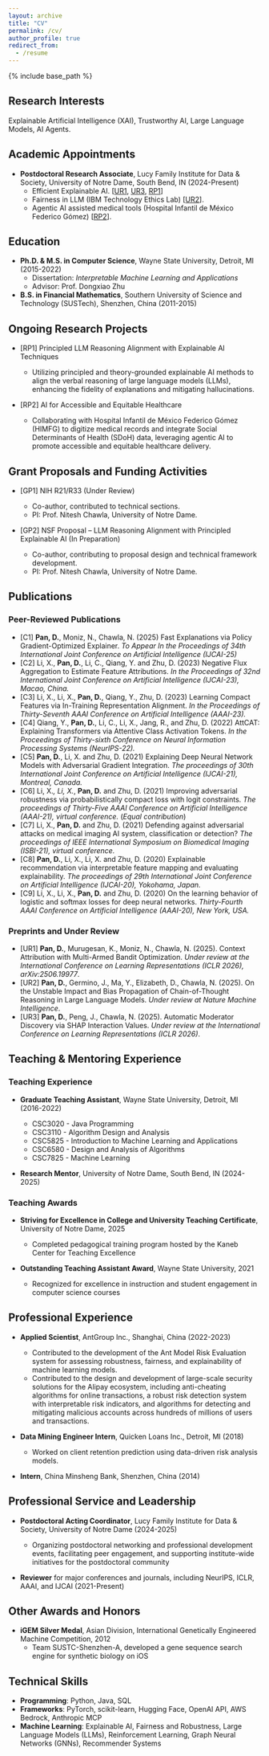 ```yaml
---
layout: archive
title: "CV"
permalink: /cv/
author_profile: true
redirect_from:
  - /resume
---
```


{% include base_path %}

## Research Interests
Explainable Artificial Intelligence (XAI), Trustworthy AI, Large Language Models, AI Agents.

## Academic Appointments
* **Postdoctoral Research Associate**, Lucy Family Institute for Data & Society, University of Notre Dame, South Bend, IN (2024-Present)
  * Efficient Explainable AI. [[UR1](#UR1), [UR3](#UR3), [RP1](#RP1)]
  * Fairness in LLM (IBM Technology Ethics Lab) [[UR2](#UR2)].
  * Agentic AI assisted medical tools (Hospital Infantil de México Federico Gómez) [[RP2](#RP2)].

## Education
* **Ph.D. & M.S. in Computer Science**, Wayne State University, Detroit, MI (2015-2022)
  * Dissertation: *Interpretable Machine Learning and Applications*
  * Advisor: Prof. Dongxiao Zhu
* **B.S. in Financial Mathematics**, Southern University of Science and Technology (SUSTech), Shenzhen, China (2011-2015)

## Ongoing Research Projects
* [<a id="RP1"></a>RP1] Principled LLM Reasoning Alignment with Explainable AI Techniques
  * Utilizing principled and theory-grounded explainable AI methods to align the verbal reasoning of large language models (LLMs), enhancing the fidelity of explanations and mitigating hallucinations.

* [<a id="RP2"></a>RP2] AI for Accessible and Equitable Healthcare
  * Collaborating with Hospital Infantil de México Federico Gómez (HIMFG) to digitize medical records and integrate Social Determinants of Health (SDoH) data, leveraging agentic AI to promote accessible and equitable healthcare delivery.

## Grant Proposals and Funding Activities
* [<a id="GP1"></a>GP1] NIH R21/R33 (Under Review)
  * Co-author, contributed to technical sections.
  * PI: Prof. Nitesh Chawla, University of Notre Dame.

* [<a id="GP2"></a>GP2] NSF Proposal – LLM Reasoning Alignment with Principled Explainable AI (In Preparation)
  * Co-author, contributing to proposal design and technical framework development.
  * PI: Prof. Nitesh Chawla, University of Notre Dame.

## Publications

### Peer-Reviewed Publications
* [<a id="C1"></a>C1] **Pan, D.**, Moniz, N., Chawla, N. (2025) Fast Explanations via Policy Gradient-Optimized Explainer. *To Appear In the Proceedings of 34th International Joint Conference on Artificial Intelligence (IJCAI-25)*
* [<a id="C2"></a>C2] Li, X., **Pan, D.**, Li, C., Qiang, Y. and Zhu, D. (2023) Negative Flux Aggregation to Estimate Feature Attributions. *In the Proceedings of 32nd International Joint Conference on Artificial Intelligence (IJCAI-23), Macao, China.*
* [<a id="C3"></a>C3] Li, X., Li, X., **Pan, D.**, Qiang, Y., Zhu, D. (2023) Learning Compact Features via In-Training Representation Alignment. *In the Proceedings of Thirty-Seventh AAAI Conference on Artificial Intelligence (AAAI-23).*
* [<a id="C4"></a>C4] Qiang, Y., **Pan, D.**, Li, C., Li, X., Jang, R., and Zhu, D. (2022) AttCAT: Explaining Transformers via Attentive Class Activation Tokens. *In the Proceedings of Thirty-sixth Conference on Neural Information Processing Systems (NeurIPS-22).*
* [<a id="C5"></a>C5] **Pan, D.**, Li, X. and Zhu, D. (2021) Explaining Deep Neural Network Models with Adversarial Gradient Integration. *The proceedings of 30th International Joint Conference on Artificial Intelligence (IJCAI-21), Montreal, Canada.*
* [<a id="C6"></a>C6] Li, X.*, Li, X.*, **Pan, D.** and Zhu, D. (2021) Improving adversarial robustness via probabilistically compact loss with logit constraints. *The proceedings of Thirty-Five AAAI Conference on Artificial Intelligence (AAAI-21), virtual conference.* (*Equal contribution*)
* [<a id="C7"></a>C7] Li, X., **Pan, D.** and Zhu, D. (2021) Defending against adversarial attacks on medical imaging AI system, classification or detection? *The proceedings of IEEE International Symposium on Biomedical Imaging (ISBI-21), virtual conference.*
* [<a id="C8"></a>C8] **Pan, D.**, Li, X., Li, X. and Zhu, D. (2020) Explainable recommendation via interpretable feature mapping and evaluating explainability. *The proceedings of 29th International Joint Conference on Artificial Intelligence (IJCAI-20), Yokohama, Japan.*
* [<a id="C9"></a>C9] Li, X., Li, X., **Pan, D.** and Zhu, D. (2020) On the learning behavior of logistic and softmax losses for deep neural networks. *Thirty-Fourth AAAI Conference on Artificial Intelligence (AAAI-20), New York, USA.*

### Preprints and Under Review
* [<a id="UR1"></a>UR1] **Pan, D.**, Murugesan, K., Moniz, N., Chawla, N. (2025). Context Attribution with Multi-Armed Bandit Optimization. *Under review at the International Conference on Learning Representations (ICLR 2026), arXiv:2506.19977*.
* [<a id="UR2"></a>UR2] **Pan, D.**, Germino, J., Ma, Y., Elizabeth, D., Chawla, N. (2025). On the Unstable Impact and Bias Propagation of Chain-of-Thought Reasoning in Large Language Models. *Under review at Nature Machine Intelligence*.
* [<a id="UR3"></a>UR3] **Pan, D.**, Peng, J., Chawla, N. (2025). Automatic Moderator Discovery via SHAP Interaction Values. *Under review at the International Conference on Learning Representations (ICLR 2026)*.

## Teaching & Mentoring Experience

### Teaching Experience
* **Graduate Teaching Assistant**, Wayne State University, Detroit, MI (2016-2022)
  * CSC3020 - Java Programming
  * CSC3110 - Algorithm Design and Analysis
  * CSC5825 - Introduction to Machine Learning and Applications
  * CSC6580 - Design and Analysis of Algorithms
  * CSC7825 - Machine Learning

* **Research Mentor**, University of Notre Dame, South Bend, IN (2024-2025)

### Teaching Awards
* **Striving for Excellence in College and University Teaching Certificate**, University of Notre Dame, 2025
  * Completed pedagogical training program hosted by the Kaneb Center for Teaching Excellence

* **Outstanding Teaching Assistant Award**, Wayne State University, 2021
  * Recognized for excellence in instruction and student engagement in computer science courses

## Professional Experience
* **Applied Scientist**, AntGroup Inc., Shanghai, China (2022-2023)
  * Contributed to the development of the Ant Model Risk Evaluation system for assessing robustness, fairness, and explainability of machine learning models.
  * Contributed to the design and development of large-scale security solutions for the Alipay ecosystem, including anti-cheating algorithms for online transactions, a robust risk detection system with interpretable risk indicators, and algorithms for detecting and mitigating malicious accounts across hundreds of millions of users and transactions.

* **Data Mining Engineer Intern**, Quicken Loans Inc., Detroit, MI (2018)
  * Worked on client retention prediction using data-driven risk analysis models.

* **Intern**, China Minsheng Bank, Shenzhen, China (2014)

## Professional Service and Leadership
* **Postdoctoral Acting Coordinator**, Lucy Family Institute for Data & Society, University of Notre Dame (2024-2025)
  * Organizing postdoctoral networking and professional development events, facilitating peer engagement, and supporting institute-wide initiatives for the postdoctoral community

* **Reviewer** for major conferences and journals, including NeurIPS, ICLR, AAAI, and IJCAI (2021-Present)

## Other Awards and Honors
* **iGEM Silver Medal**, Asian Division, International Genetically Engineered Machine Competition, 2012
  * Team SUSTC-Shenzhen-A, developed a gene sequence search engine for synthetic biology on iOS

## Technical Skills
* **Programming**: Python, Java, SQL
* **Frameworks**: PyTorch, scikit-learn, Hugging Face, OpenAI API, AWS Bedrock, Anthropic MCP
* **Machine Learning**: Explainable AI, Fairness and Robustness, Large Language Models (LLMs), Reinforcement Learning, Graph Neural Networks (GNNs), Recommender Systems
